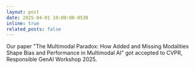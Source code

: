 ```yaml
---
layout: post
date: 2025-04-01 10:00:00-0530
inline: true
related_posts: false
---
```


Our paper "The Multimodal Paradox: How Added and Missing Modalities Shape Bias and Performance in Multimodal AI" got accepted to CVPR, Responsible GenAI Workshop 2025.